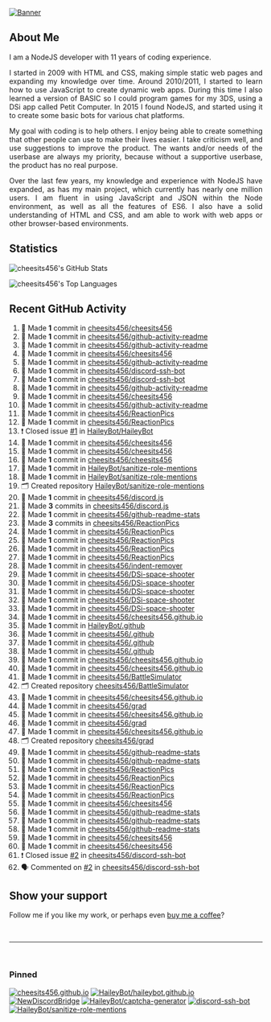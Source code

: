 [![Banner][banner-img]][banner-link]

## About Me

<p align="justify">I am a NodeJS developer with 11 years of coding experience.</p>

<p align="justify">I started in 2009 with HTML and CSS, making simple static web pages and expanding my knowledge over time. Around 2010/2011, I started to learn how to use JavaScript to create dynamic web apps. During this time I also learned a version of BASIC so I could program games for my 3DS, using a DSi app called Petit Computer. In 2015 I found NodeJS, and started using it to create some basic bots for various chat platforms.</p>

<p align="justify">My goal with coding is to help others. I enjoy being able to create something that other people can use to make their lives easier. I take criticism well, and use suggestions to improve the product. The wants and/or needs of the userbase are always my priority, because without a supportive userbase, the product has no real purpose.</p>

<p align="justify">Over the last few years, my knowledge and experience with NodeJS have expanded, as has my main project, which currently has nearly one million users. I am fluent in using JavaScript and JSON within the Node environment, as well as all the features of ES6. I also have a solid understanding of HTML and CSS, and am able to work with web apps or other browser-based environments.</p>

## Statistics

![cheesits456's GitHub Stats][github-stats-img]

![cheesits456's Top Languages][github-langs-img]

## Recent GitHub Activity

<!--START_SECTION:activity-->
1. 📝 Made **1** commit in [cheesits456/cheesits456](https://github.com//cheesits456/cheesits456)
2. 📝 Made **1** commit in [cheesits456/github-activity-readme](https://github.com//cheesits456/github-activity-readme)
3. 📝 Made **1** commit in [cheesits456/github-activity-readme](https://github.com//cheesits456/github-activity-readme)
4. 📝 Made **1** commit in [cheesits456/cheesits456](https://github.com//cheesits456/cheesits456)
5. 📝 Made **1** commit in [cheesits456/github-activity-readme](https://github.com//cheesits456/github-activity-readme)
6. 📝 Made **1** commit in [cheesits456/discord-ssh-bot](https://github.com//cheesits456/discord-ssh-bot)
7. 📝 Made **1** commit in [cheesits456/discord-ssh-bot](https://github.com//cheesits456/discord-ssh-bot)
8. 📝 Made **1** commit in [cheesits456/github-activity-readme](https://github.com//cheesits456/github-activity-readme)
9. 📝 Made **1** commit in [cheesits456/cheesits456](https://github.com//cheesits456/cheesits456)
10. 📝 Made **1** commit in [cheesits456/github-activity-readme](https://github.com//cheesits456/github-activity-readme)
11. 📝 Made **1** commit in [cheesits456/ReactionPics](https://github.com//cheesits456/ReactionPics)
12. 📝 Made **1** commit in [cheesits456/ReactionPics](https://github.com//cheesits456/ReactionPics)
13. ❗️ Closed issue [#1](https://github.com//HaileyBot/HaileyBot/issues/1) in [HaileyBot/HaileyBot](https://github.com//HaileyBot/HaileyBot)
14. 📝 Made **1** commit in [cheesits456/cheesits456](https://github.com//cheesits456/cheesits456)
15. 📝 Made **1** commit in [cheesits456/cheesits456](https://github.com//cheesits456/cheesits456)
16. 📝 Made **1** commit in [cheesits456/cheesits456](https://github.com//cheesits456/cheesits456)
17. 📝 Made **1** commit in [HaileyBot/sanitize-role-mentions](https://github.com//HaileyBot/sanitize-role-mentions)
18. 📝 Made **1** commit in [HaileyBot/sanitize-role-mentions](https://github.com//HaileyBot/sanitize-role-mentions)
19. 🗂 Created repository [HaileyBot/sanitize-role-mentions](https://github.com//HaileyBot/sanitize-role-mentions)
20. 📝 Made **1** commit in [cheesits456/discord.js](https://github.com//cheesits456/discord.js)
21. 📝 Made **3** commits in [cheesits456/discord.js](https://github.com//cheesits456/discord.js)
22. 📝 Made **1** commit in [cheesits456/github-readme-stats](https://github.com//cheesits456/github-readme-stats)
23. 📝 Made **3** commits in [cheesits456/ReactionPics](https://github.com//cheesits456/ReactionPics)
24. 📝 Made **1** commit in [cheesits456/ReactionPics](https://github.com//cheesits456/ReactionPics)
25. 📝 Made **1** commit in [cheesits456/ReactionPics](https://github.com//cheesits456/ReactionPics)
26. 📝 Made **1** commit in [cheesits456/ReactionPics](https://github.com//cheesits456/ReactionPics)
27. 📝 Made **1** commit in [cheesits456/ReactionPics](https://github.com//cheesits456/ReactionPics)
28. 📝 Made **1** commit in [cheesits456/indent-remover](https://github.com//cheesits456/indent-remover)
29. 📝 Made **1** commit in [cheesits456/DSi-space-shooter](https://github.com//cheesits456/DSi-space-shooter)
30. 📝 Made **1** commit in [cheesits456/DSi-space-shooter](https://github.com//cheesits456/DSi-space-shooter)
31. 📝 Made **1** commit in [cheesits456/DSi-space-shooter](https://github.com//cheesits456/DSi-space-shooter)
32. 📝 Made **1** commit in [cheesits456/DSi-space-shooter](https://github.com//cheesits456/DSi-space-shooter)
33. 📝 Made **1** commit in [cheesits456/DSi-space-shooter](https://github.com//cheesits456/DSi-space-shooter)
34. 📝 Made **1** commit in [cheesits456/cheesits456.github.io](https://github.com//cheesits456/cheesits456.github.io)
35. 📝 Made **1** commit in [HaileyBot/.github](https://github.com//HaileyBot/.github)
36. 📝 Made **1** commit in [cheesits456/.github](https://github.com//cheesits456/.github)
37. 📝 Made **1** commit in [cheesits456/.github](https://github.com//cheesits456/.github)
38. 📝 Made **1** commit in [cheesits456/.github](https://github.com//cheesits456/.github)
39. 📝 Made **1** commit in [cheesits456/cheesits456.github.io](https://github.com//cheesits456/cheesits456.github.io)
40. 📝 Made **1** commit in [cheesits456/cheesits456.github.io](https://github.com//cheesits456/cheesits456.github.io)
41. 📝 Made **1** commit in [cheesits456/BattleSimulator](https://github.com//cheesits456/BattleSimulator)
42. 🗂 Created repository [cheesits456/BattleSimulator](https://github.com//cheesits456/BattleSimulator)
43. 📝 Made **1** commit in [cheesits456/cheesits456.github.io](https://github.com//cheesits456/cheesits456.github.io)
44. 📝 Made **1** commit in [cheesits456/grad](https://github.com//cheesits456/grad)
45. 📝 Made **1** commit in [cheesits456/cheesits456.github.io](https://github.com//cheesits456/cheesits456.github.io)
46. 📝 Made **1** commit in [cheesits456/grad](https://github.com//cheesits456/grad)
47. 📝 Made **1** commit in [cheesits456/cheesits456.github.io](https://github.com//cheesits456/cheesits456.github.io)
48. 🗂 Created repository [cheesits456/grad](https://github.com//cheesits456/grad)
49. 📝 Made **1** commit in [cheesits456/github-readme-stats](https://github.com//cheesits456/github-readme-stats)
50. 📝 Made **1** commit in [cheesits456/github-readme-stats](https://github.com//cheesits456/github-readme-stats)
51. 📝 Made **1** commit in [cheesits456/ReactionPics](https://github.com//cheesits456/ReactionPics)
52. 📝 Made **1** commit in [cheesits456/ReactionPics](https://github.com//cheesits456/ReactionPics)
53. 📝 Made **1** commit in [cheesits456/ReactionPics](https://github.com//cheesits456/ReactionPics)
54. 📝 Made **1** commit in [cheesits456/ReactionPics](https://github.com//cheesits456/ReactionPics)
55. 📝 Made **1** commit in [cheesits456/cheesits456](https://github.com//cheesits456/cheesits456)
56. 📝 Made **1** commit in [cheesits456/github-readme-stats](https://github.com//cheesits456/github-readme-stats)
57. 📝 Made **1** commit in [cheesits456/github-readme-stats](https://github.com//cheesits456/github-readme-stats)
58. 📝 Made **1** commit in [cheesits456/github-readme-stats](https://github.com//cheesits456/github-readme-stats)
59. 📝 Made **1** commit in [cheesits456/cheesits456](https://github.com//cheesits456/cheesits456)
60. 📝 Made **1** commit in [cheesits456/cheesits456](https://github.com//cheesits456/cheesits456)
61. ❗️ Closed issue [#2](https://github.com//cheesits456/discord-ssh-bot/issues/2) in [cheesits456/discord-ssh-bot](https://github.com//cheesits456/discord-ssh-bot)
62. 🗣 Commented on [#2](https://github.com//cheesits456/discord-ssh-bot/issues/2) in [cheesits456/discord-ssh-bot](https://github.com//cheesits456/discord-ssh-bot)
<!--END_SECTION:activity-->

## Show your support

Follow me if you like my work, or perhaps even [buy me a coffee][donate]?

<br><hr><br>

### Pinned

[![cheesits456.github.io][pin1-img]][pin1-link]
[![HaileyBot/haileybot.github.io][pin2-img]][pin2-link]
[![NewDiscordBridge][pin3-img]][pin3-link]
[![HaileyBot/captcha-generator][pin4-img]][pin4-link]
[![discord-ssh-bot][pin5-img]][pin5-link]
[![HaileyBot/sanitize-role-mentions][pin6-img]][pin6-link]



<!-- Link anchors -->
[banner-img]: https://raw.githubusercontent.com/cheesits456/cheesits456/master/personal-banner.gif
[banner-link]: https://social.cheesits456.dev

[donate]: https://donate.haileybot.com

[website-img]: https://img.shields.io/badge/-Website-e722e7?style=for-the-badge
[website-link]: https://cheesits456.dev
[discord-img]: https://img.shields.io/badge/-Discord-e722e7?style=for-the-badge
[discord-link]: https://discord.gg/7QH4YeD
[email-img]: https://img.shields.io/badge/-E--Mail-e722e7?style=for-the-badge
[email-link]: mailto:quin@cheesits456.dev

[github-stats-img]: https://cheesits456-readme-stats.vercel.app/api?username=cheesits456&count_private=true&show_icons=true&include_all_commits=true
[github-langs-img]: https://cheesits456-readme-stats.vercel.app/api/top-langs?username=cheesits456&layout=compact&hide=smarty

[pin1-img]: https://cheesits456-readme-stats.vercel.app/api/pin/?username=cheesits456&repo=cheesits456.github.io
[pin1-link]: https://github.com/cheesits456/cheesits456.github.io
[pin2-img]: https://cheesits456-readme-stats.vercel.app/api/pin/?username=HaileyBot&repo=haileybot.github.io&show_owner=true
[pin2-link]: https://github.com/HaileyBot/haileybot.github.io
[pin3-img]: https://cheesits456-readme-stats.vercel.app/api/pin/?username=cheesits456&repo=NewDiscordBridge
[pin3-link]: https://github.com/cheesits456/NewDiscordBridge
[pin4-img]: https://cheesits456-readme-stats.vercel.app/api/pin/?username=HaileyBot&repo=captcha-generator&show_owner=true
[pin4-link]: https://github.com/HaileyBot/captcha-generator
[pin5-img]: https://cheesits456-readme-stats.vercel.app/api/pin/?username=cheesits456&repo=discord-ssh-bot
[pin5-link]: https://github.com/cheesits456/discord-ssh-bot
[pin6-img]: https://cheesits456-readme-stats.vercel.app/api/pin/?username=HaileyBot&repo=sanitize-role-mentions&show_owner=true
[pin6-link]: https://github.com/HaileyBot/sanitize-role-mentions
